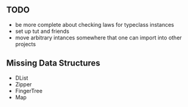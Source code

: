 ## TODO ##

* be more complete about checking laws for typeclass instances
* set up tut and friends
* move arbitrary intances somewhere that one can import into other projects

## Missing Data Structures ##

* DList
* Zipper
* FingerTree
* Map
